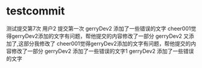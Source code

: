 # testcommit

测试提交第7次
用户2 提交第一次
gerryDev2 添加了一些错误的文字
cheer001觉得gerryDev2添加的文字有问题，帮他提交的内容修改了一部分
gerryDev2 又添加了,这部分我修改了
cheer001觉得gerryDev2添加的文字有问题，帮他提交的内容修改了一部分
gerryDev2 添加了一些错误的文字1
gerryDev2 添加了一些错误的文字
